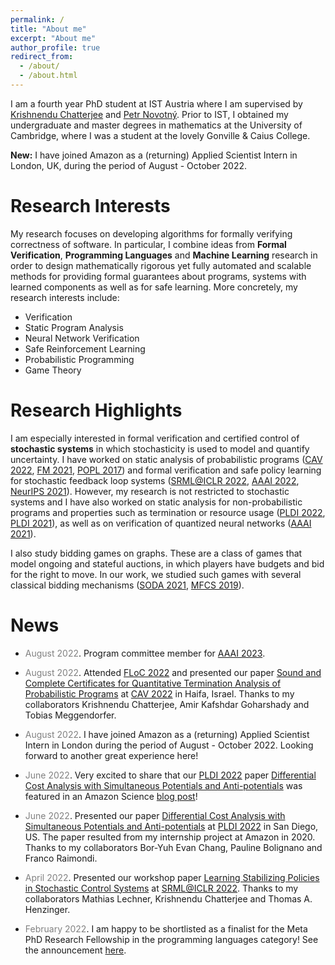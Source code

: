 ```yaml
---
permalink: /
title: "About me"
excerpt: "About me"
author_profile: true
redirect_from: 
  - /about/
  - /about.html
---
```


I am a fourth year PhD student at IST Austria where I am supervised by [Krishnendu Chatterjee](https://pub.ist.ac.at/~kchatterjee/) and [Petr Novotný](https://www.fi.muni.cz/~xnovot18/). Prior to IST, I obtained my undergraduate and master degrees in mathematics at the University of Cambridge, where I was a student at the lovely Gonville & Caius College.

**New:** I have joined Amazon as a (returning) Applied Scientist Intern in London, UK, during the period of August - October 2022.

<!--My research focuses on developing algorithms for formally verifying correctness of software and for control with safety guarantees. Software is used in virtually all aspects of everyday life, and software systems are becoming ever more complex. Due to this high complexity, automated approaches are necessary to check that software is correct. Another domain in which formal guarantees are critical are systems with learned components. Recent years have seen tremendous success of machine learning and there is a natural aspiration to use machine learning in safety-critical applications such as autonomous driving or healthcare. Being able to provide formal safety guarantees in such systems is fundamental, since unsafe behavior can lead to catastrophic consequences.-->

# Research Interests

My research focuses on developing algorithms for formally verifying correctness of software. In particular, I combine ideas from **Formal Verification**, **Programming Languages** and **Machine Learning** research in order to design mathematically rigorous yet fully automated and scalable methods for providing formal guarantees about programs, systems with learned components as well as for safe learning. More concretely, my research interests include:
- Verification
- Static Program Analysis
- Neural Network Verification
- Safe Reinforcement Learning
- Probabilistic Programming
- Game Theory

# Research Highlights

I am especially interested in formal verification and certified control of **stochastic systems** in which stochasticity is used to model and quantify uncertainty. I have worked on static analysis of probabilistic programs ([CAV 2022](https://link.springer.com/chapter/10.1007/978-3-031-13185-1_4), [FM 2021](https://link.springer.com/chapter/10.1007/978-3-030-90870-6_33), [POPL 2017](https://dl.acm.org/doi/10.1145/3009837.3009873)) and formal verification and safe policy learning for stochastic feedback loop systems ([SRML@ICLR 2022](https://arxiv.org/abs/2205.11991), [AAAI 2022](https://arxiv.org/abs/2112.09495), [NeurIPS 2021](https://proceedings.neurips.cc/paper/2021/hash/544defa9fddff50c53b71c43e0da72be-Abstract.html)). However, my research is not restricted to stochastic systems and I have also worked on static analysis for non-probabilistic programs and properties such as termination or resource usage ([PLDI 2022](https://dl.acm.org/doi/abs/10.1145/3519939.3523435), [PLDI 2021](https://dl.acm.org/doi/10.1145/3453483.3454093)), as well as on verification of quantized neural networks ([AAAI 2021](https://ojs.aaai.org/index.php/AAAI/article/view/16496)).

I also study bidding games on graphs. These are a class of games that model ongoing and stateful auctions, in which players have budgets and bid for the right to move. In our work, we studied such games with several classical bidding mechanisms ([SODA 2021](https://epubs.siam.org/doi/10.1137/1.9781611976465.38), [MFCS 2019](https://drops.dagstuhl.de/opus/volltexte/2019/10955/)).

# News

* <span style="color:grey">August 2022</span>\. Program committee member for [AAAI 2023](https://aaai.org/Conferences/AAAI-23/).

* <span style="color:grey">August 2022</span>\. Attended [FLoC 2022](https://www.floc2022.org/) and presented our paper [Sound and Complete Certificates for Quantitative Termination Analysis of Probabilistic Programs](https://hal.archives-ouvertes.fr/hal-03675086/) at [CAV 2022](http://i-cav.org/2022/) in Haifa, Israel. Thanks to my collaborators Krishnendu Chatterjee, Amir Kafshdar Goharshady and Tobias Meggendorfer.

* <span style="color:grey">August 2022</span>\. I have joined Amazon as a (returning) Applied Scientist Intern in London during the period of August - October 2022. Looking forward to another great experience here!

* <span style="color:grey">June 2022</span>\. Very excited to share that our [PLDI 2022](https://pldi22.sigplan.org/) paper [Differential Cost Analysis with Simultaneous Potentials and Anti-potentials](https://dl.acm.org/doi/abs/10.1145/3519939.3523435) was featured in an Amazon Science [blog post](https://www.amazon.science/blog/calculating-the-differential-cost-of-code-changes)!

* <span style="color:grey">June 2022</span>\. Presented our paper [Differential Cost Analysis with Simultaneous Potentials and Anti-potentials](https://dl.acm.org/doi/abs/10.1145/3519939.3523435) at [PLDI 2022](https://pldi22.sigplan.org/) in San Diego, US. The paper resulted from my internship project at Amazon in 2020. Thanks to my collaborators Bor-Yuh Evan Chang, Pauline Bolignano and Franco Raimondi.

* <span style="color:grey">April 2022</span>\. Presented our workshop paper [Learning Stabilizing Policies in Stochastic Control Systems](https://arxiv.org/abs/2205.11991) at [SRML@ICLR 2022](https://iclrsrml.github.io/). Thanks to my collaborators Mathias Lechner, Krishnendu Chatterjee and Thomas A. Henzinger.

* <span style="color:grey">February 2022</span>\. I am happy to be shortlisted as a finalist for the Meta PhD Research Fellowship in the programming languages category! See the announcement [here](https://research.facebook.com/blog/2022/2/announcing-the-recipients-of-the-2022-meta-phd-research-fellowship/).

<!--* <span style="color:grey">February 2022</span>\. Attended the [Logic of Probabilistic Programming](https://conferences.cirm-math.fr/2686.html) conference at CIRM, Marseille, France. Excited to finally attend a physical conference!

* <span style="color:grey">December 2021</span>\. Our paper [Stability Verification in Stochastic Control Systems via Neural Network Supermartingales](https://ojs.aaai.org/index.php/AAAI/article/view/20695) has been accepted at [AAAI 2022](https://aaai.org/Conferences/AAAI-22/)! Thanks to my collaborators Mathias Lechner, Krishnendu Chatterjee and Thomas A. Henzinger.

* <span style="color:grey">December 2021</span>\. Presented our paper [Infinite Time Horizon Safety of Bayesian Neural Networks](https://proceedings.neurips.cc/paper/2021/hash/544defa9fddff50c53b71c43e0da72be-Abstract.html) at [NeurIPS 2021](https://neurips.cc/Conferences/2021) (virtual). Thanks to my collaborators Mathias Lechner, Krishnendu Chatterjee and Thomas A. Henzinger.-->